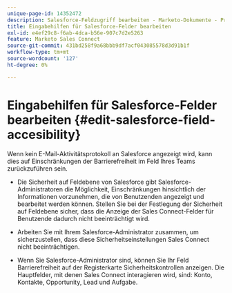 ```yaml
---
unique-page-id: 14352472
description: Salesforce-Feldzugriff bearbeiten - Marketo-Dokumente - Produktdokumentation
title: Eingabehilfen für Salesforce-Felder bearbeiten
exl-id: e4ef29c8-f6ab-4dca-b56e-907c7d2e5263
feature: Marketo Sales Connect
source-git-commit: 431bd258f9a68bbb9df7acf043085578d3d91b1f
workflow-type: tm+mt
source-wordcount: '127'
ht-degree: 0%

---
```


# Eingabehilfen für Salesforce-Felder bearbeiten {#edit-salesforce-field-accesibility}

Wenn kein E-Mail-Aktivitätsprotokoll an Salesforce angezeigt wird, kann dies auf Einschränkungen der Barrierefreiheit im Feld Ihres Teams zurückzuführen sein.

* Die Sicherheit auf Feldebene von Salesforce gibt Salesforce-Administratoren die Möglichkeit, Einschränkungen hinsichtlich der Informationen vorzunehmen, die von Benutzenden angezeigt und bearbeitet werden können. Stellen Sie bei der Festlegung der Sicherheit auf Feldebene sicher, dass die Anzeige der Sales Connect-Felder für Benutzende dadurch nicht beeinträchtigt wird.

* Arbeiten Sie mit Ihrem Salesforce-Administrator zusammen, um sicherzustellen, dass diese Sicherheitseinstellungen Sales Connect nicht beeinträchtigen.

* Wenn Sie Salesforce-Administrator sind, können Sie Ihr Feld Barrierefreiheit auf der Registerkarte Sicherheitskontrollen anzeigen. Die Hauptfelder, mit denen Sales Connect interagieren wird, sind: Konto, Kontakte, Opportunity, Lead und Aufgabe.
